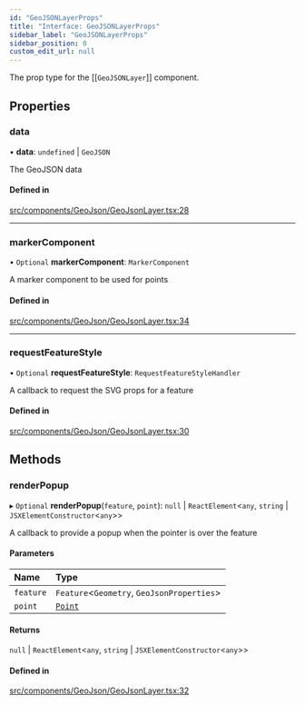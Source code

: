 ```yaml
---
id: "GeoJSONLayerProps"
title: "Interface: GeoJSONLayerProps"
sidebar_label: "GeoJSONLayerProps"
sidebar_position: 0
custom_edit_url: null
---
```


The prop type for the [[`GeoJSONLayer`]] component.

## Properties

### data

• **data**: `undefined` \| `GeoJSON`

The GeoJSON data

#### Defined in

[src/components/GeoJson/GeoJsonLayer.tsx:28](https://github.com/rob-blackbourn/jetblack-map/blob/472c22c/src/components/GeoJson/GeoJsonLayer.tsx#L28)

___

### markerComponent

• `Optional` **markerComponent**: `MarkerComponent`

A marker component to be used for points

#### Defined in

[src/components/GeoJson/GeoJsonLayer.tsx:34](https://github.com/rob-blackbourn/jetblack-map/blob/472c22c/src/components/GeoJson/GeoJsonLayer.tsx#L34)

___

### requestFeatureStyle

• `Optional` **requestFeatureStyle**: `RequestFeatureStyleHandler`

A callback to request the SVG props for a feature

#### Defined in

[src/components/GeoJson/GeoJsonLayer.tsx:30](https://github.com/rob-blackbourn/jetblack-map/blob/472c22c/src/components/GeoJson/GeoJsonLayer.tsx#L30)

## Methods

### renderPopup

▸ `Optional` **renderPopup**(`feature`, `point`): ``null`` \| `ReactElement`<`any`, `string` \| `JSXElementConstructor`<`any`\>\>

A callback to provide a popup when the pointer is over the feature

#### Parameters

| Name | Type |
| :------ | :------ |
| `feature` | `Feature`<`Geometry`, `GeoJsonProperties`\> |
| `point` | [`Point`](../modules.md#point) |

#### Returns

``null`` \| `ReactElement`<`any`, `string` \| `JSXElementConstructor`<`any`\>\>

#### Defined in

[src/components/GeoJson/GeoJsonLayer.tsx:32](https://github.com/rob-blackbourn/jetblack-map/blob/472c22c/src/components/GeoJson/GeoJsonLayer.tsx#L32)

